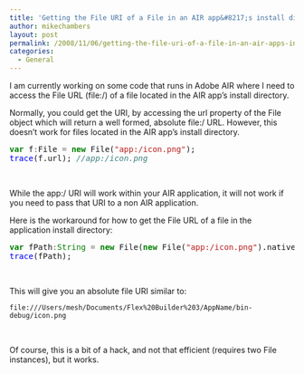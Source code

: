 ```yaml
---
title: 'Getting the File URI of a File in an AIR app&#8217;s install directory'
author: mikechambers
layout: post
permalink: /2008/11/06/getting-the-file-uri-of-a-file-in-an-air-apps-install-directory/
categories:
  - General
---
```



I am currently working on some code that runs in Adobe AIR where I need to access the File URL (file:/) of a file located in the AIR app&#8217;s install directory.

Normally, you could get the URI, by accessing the url property of the File object which will return a well formed, absolute file:/ URL. However, this doesn&#8217;t work for files located in the AIR app&#8217;s install directory.  
<!--more-->

<div class="highlight">
  <pre><span style="color: #008000; font-weight: bold">var</span> f<span style="color: #666666">:</span>File <span style="color: #666666">=</span> <span style="color: #008000; font-weight: bold">new</span> File(<span style="color: #BA2121">"app:/icon.png"</span>);
<span style="color: #0000FF">trace</span>(f.url); <span style="color: #408080; font-style: italic">//app:/icon.png</span>
</pre>
</div>

&nbsp;

While the app:/ URI will work within your AIR application, it will not work if you need to pass that URI to a non AIR application.

Here is the workaround for how to get the File URL of a file in the application install directory:

<div class="highlight">
  <pre><span style="color: #008000; font-weight: bold">var</span> fPath<span style="color: #666666">:</span><span style="color: #008000">String</span> <span style="color: #666666">=</span> <span style="color: #008000; font-weight: bold">new</span> File(<span style="color: #008000; font-weight: bold">new</span> File(<span style="color: #BA2121">"app:/icon.png"</span>).nativePath).url<span style="color: #666666">;</span>
<span style="color: #0000FF">trace</span>(fPath);
</pre>
</div>

&nbsp;

This will give you an absolute file URI similar to:

`file:///Users/mesh/Documents/Flex%20Builder%203/AppName/bin-debug/icon.png`

&nbsp;

Of course, this is a bit of a hack, and not that efficient (requires two File instances), but it works.